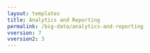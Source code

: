 ```yaml
---
layout: templates
title: Analytics and Reporting
permalink: /big-data/analytics-and-reporting
vversion: 7
vversion2: 3
---
```


